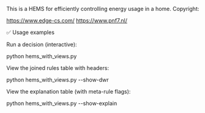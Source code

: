 This is a HEMS for efficiently controlling energy usage in a home.
Copyright:

https://www.edge-cs.com/
https://www.pnf7.nl/

✅ Usage examples

Run a decision (interactive):

python hems_with_views.py


View the joined rules table with headers:

python hems_with_views.py --show-dwr


View the explanation table (with meta-rule flags):

python hems_with_views.py --show-explain



